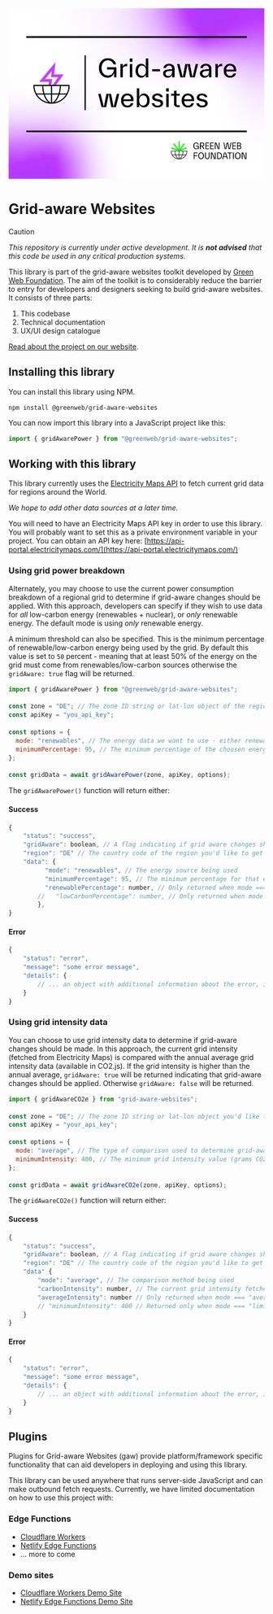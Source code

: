 ![""](/banner.jpg)

# Grid-aware Websites

> [!CAUTION]
> _This repository is currently under active development. It is **not advised** that this code be used in any critical production systems._

This library is part of the grid-aware websites toolkit developed by [Green Web Foundation](https://www.thegreenwebfoundation.org). The aim of the toolkit is to considerably reduce the barrier to entry for developers and designers seeking to build grid-aware websites. It consists of three parts:

1. This codebase
1. Technical documentation
1. UX/UI design catalogue

[Read about the project on our website](https://www.thegreenwebfoundation.org/tools/grid-aware-websites/).

## Installing this library

You can install this library using NPM.

```
npm install @greenweb/grid-aware-websites
```

You can now import this library into a JavaScript project like this:

```js
import { gridAwarePower } from "@greenweb/grid-aware-websites";
```

## Working with this library

This library currently uses the [Electricity Maps API](https://api-portal.electricitymaps.com/) to fetch current grid data for regions around the World.

_We hope to add other data sources at a later time._

You will need to have an Electricity Maps API key in order to use this library. You will probably want to set this as a private environment variable in your project. You can obtain an API key here: [https://api-portal.electricitymaps.com/](https://api-portal.electricitymaps.com/)

### Using grid power breakdown

Alternately, you may choose to use the current power consumption breakdown of a regional grid to determine if grid-aware changes should be applied. With this approach, developers can specify if they wish to use data for _all_ low-carbon energy (renewables + nuclear), or _only_ renewable energy. The default mode is using _only_ renewable energy.

A minimum threshold can also be specified. This is the minimum percentage of renewable/low-carbon energy being used by the grid. By default this value is set to `50` percent - meaning that at least 50% of the energy on the grid must come from renewables/low-carbon sources otherwise the `gridAware: true` flag will be returned.

```js
import { gridAwarePower } from "@greenweb/grid-aware-websites";

const zone = "DE"; // The zone ID string or lat-lon object of the region you'd like to get grid intensity data for
const apiKey = "you_api_key";

const options = {
  mode: "renewables", // The energy data we want to use - either renewables or low-carbon. Default: renewables
  minimumPercentage: 95, // The minimum percentage of the choosen energy type before grid-awareness should be triggered. Default: 50
};

const gridData = await gridAwarePower(zone, apiKey, options);
```

The `gridAwarePower()` function will return either:

#### Success

```js
{
    "status": "success",
    "gridAware": boolean, // A flag indicating if grid aware changes should be applied
    "region": "DE" // The country code of the region you'd like to get grid intensity data for
    "data": {
          "mode": "renewables", // The energy source being used
          "minimumPercentage": 95, // The minimum percentage for that energy source before grid-awareness is set to true,
          "renewablePercentage": number, // Only returned when mode === "renewables". Data from Electricity Maps for the current renewables percentage
        //   "lowCarbonPercentage": number, // Only returned when mode === "low-carbon". Data from Electricity Maps for the current low-carbon (renewables + nuclear) percentage,
        },
}
```

#### Error

```js
{
    "status": "error",
    "message": "some error message",
    "details": {
        // ... an object with additional information about the error, if available.
    }
}
```

### Using grid intensity data

You can choose to use grid intensity data to determine if grid-aware changes should be made. In this approach, the current grid intensity (fetched from Electricity Maps) is compared with the annual average grid intensity data (available in CO2.js). If the grid intensity is higher than the annual average, `gridAware: true` will be returned indicating that grid-aware changes should be applied. Otherwise `gridAware: false` will be returned.

```js
import { gridAwareCO2e } from "grid-aware-websites";

const zone = "DE"; // The zone ID string or lat-lon object you'd like to get grid intensity data for
const apiKey = "your_api_key";

const options = {
  mode: "average", // The type of comparison used to determine grid-awareness - either average or limit. Default: average
  minimumIntensity: 400, // The minimum grid intensity value (grams CO2e/kWh) before grid-awareness is triggered. Default: 400
};

const gridData = await gridAwareCO2e(zone, apiKey, options);
```

The `gridAwareCO2e()` function will return either:

#### Success

```js
{
    "status": "success",
    "gridAware": boolean, // A flag indicating if grid aware changes should be applied
    "region": "DE" // The country code of the region you'd like to get grid intensity data for
    "data" {
        "mode": "average", // The comparison method being used
        "carbonIntensity": number, // The current grid intensity fetched from Electricity Maps
        "averageIntensity": number // Only returned when mode === "average". The annual average grid intensity for the zone being checked taken from CO2.js
        // "minimumIntensity": 400 // Returned only when mode === "limit".
    }
}
```

#### Error

```js
{
    "status": "error",
    "message": "some error message",
    "details": {
        // ... an object with additional information about the error, if available.
    }
}
```

## Plugins

Plugins for Grid-aware Websites (gaw) provide platform/framework specific functionality that can aid developers in deploying and using this library.

This library can be used anywhere that runs server-side JavaScript and can make outbound fetch requests. Currently, we have limited documentation on how to use this project with:

### Edge Functions

- [Cloudflare Workers](https://github.com/thegreenwebfoundation/gaw-plugin-cloudflare-workers)
- [Netlify Edge Functions](https://github.com/thegreenwebfoundation/gaw-plugin-netlify-edge)
- ... more to come

### Demo sites

- [Cloudflare Workers Demo Site](https://github.com/thegreenwebfoundation/grid-aware-websites-demo-cloudflare)
- [Netlify Edge Functions Demo Site](https://github.com/thegreenwebfoundation/grid-aware-websites-demo-netlify)
